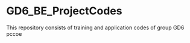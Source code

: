 # GD6_BE_ProjectCodes
This repository consists of training and application codes of group GD6 pccoe
